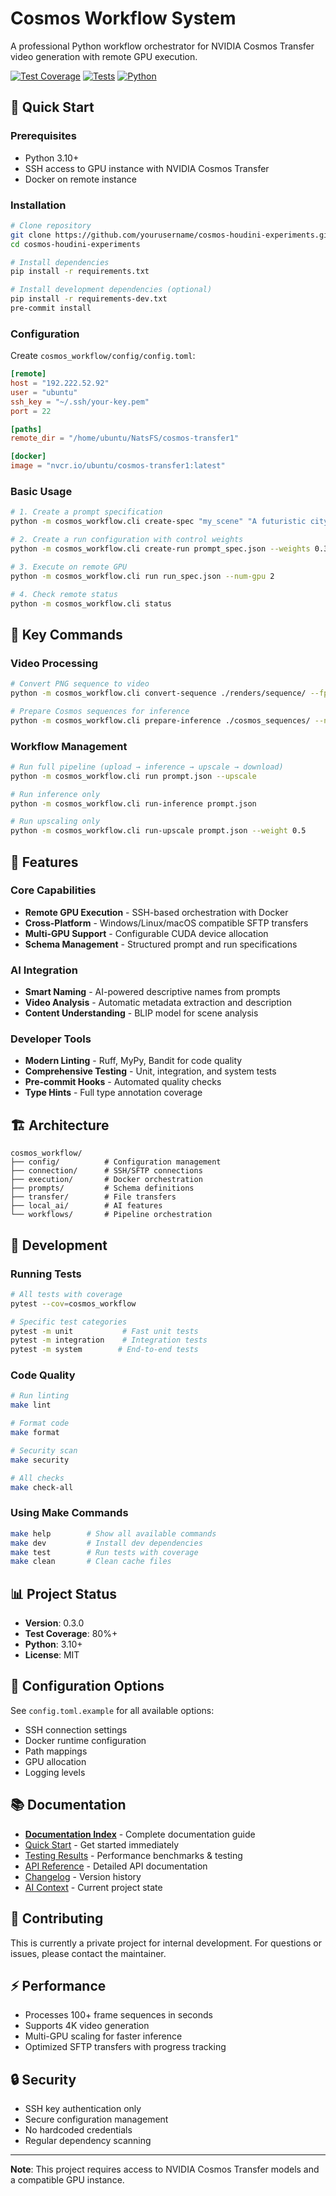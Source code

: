 # Cosmos Workflow System

A professional Python workflow orchestrator for NVIDIA Cosmos Transfer video generation with remote GPU execution.

[![Test Coverage](https://img.shields.io/badge/coverage-75%25-green.svg)](tests/)
[![Tests](https://img.shields.io/badge/tests-614%20passing-brightgreen.svg)](tests/)
[![Python](https://img.shields.io/badge/python-3.10%2B-blue.svg)](https://www.python.org/)

## 🚀 Quick Start

### Prerequisites
- Python 3.10+
- SSH access to GPU instance with NVIDIA Cosmos Transfer
- Docker on remote instance

### Installation

```bash
# Clone repository
git clone https://github.com/yourusername/cosmos-houdini-experiments.git
cd cosmos-houdini-experiments

# Install dependencies
pip install -r requirements.txt

# Install development dependencies (optional)
pip install -r requirements-dev.txt
pre-commit install
```

### Configuration

Create `cosmos_workflow/config/config.toml`:

```toml
[remote]
host = "192.222.52.92"
user = "ubuntu"
ssh_key = "~/.ssh/your-key.pem"
port = 22

[paths]
remote_dir = "/home/ubuntu/NatsFS/cosmos-transfer1"

[docker]
image = "nvcr.io/ubuntu/cosmos-transfer1:latest"
```

### Basic Usage

```bash
# 1. Create a prompt specification
python -m cosmos_workflow.cli create-spec "my_scene" "A futuristic city at sunset"

# 2. Create a run configuration with control weights
python -m cosmos_workflow.cli create-run prompt_spec.json --weights 0.3 0.4 0.2 0.1

# 3. Execute on remote GPU
python -m cosmos_workflow.cli run run_spec.json --num-gpu 2

# 4. Check remote status
python -m cosmos_workflow.cli status
```

## 📁 Key Commands

### Video Processing
```bash
# Convert PNG sequence to video
python -m cosmos_workflow.cli convert-sequence ./renders/sequence/ --fps 30 --resolution 1080p

# Prepare Cosmos sequences for inference
python -m cosmos_workflow.cli prepare-inference ./cosmos_sequences/ --name "my_scene" --fps 24
```

### Workflow Management
```bash
# Run full pipeline (upload → inference → upscale → download)
python -m cosmos_workflow.cli run prompt.json --upscale

# Run inference only
python -m cosmos_workflow.cli run-inference prompt.json

# Run upscaling only
python -m cosmos_workflow.cli run-upscale prompt.json --weight 0.5
```

## 🎯 Features

### Core Capabilities
- **Remote GPU Execution** - SSH-based orchestration with Docker
- **Cross-Platform** - Windows/Linux/macOS compatible SFTP transfers
- **Multi-GPU Support** - Configurable CUDA device allocation
- **Schema Management** - Structured prompt and run specifications

### AI Integration
- **Smart Naming** - AI-powered descriptive names from prompts
- **Video Analysis** - Automatic metadata extraction and description
- **Content Understanding** - BLIP model for scene analysis

### Developer Tools
- **Modern Linting** - Ruff, MyPy, Bandit for code quality
- **Comprehensive Testing** - Unit, integration, and system tests
- **Pre-commit Hooks** - Automated quality checks
- **Type Hints** - Full type annotation coverage

## 🏗️ Architecture

```
cosmos_workflow/
├── config/          # Configuration management
├── connection/      # SSH/SFTP connections
├── execution/       # Docker orchestration
├── prompts/         # Schema definitions
├── transfer/        # File transfers
├── local_ai/        # AI features
└── workflows/       # Pipeline orchestration
```

## 🧪 Development

### Running Tests
```bash
# All tests with coverage
pytest --cov=cosmos_workflow

# Specific test categories
pytest -m unit           # Fast unit tests
pytest -m integration    # Integration tests
pytest -m system        # End-to-end tests
```

### Code Quality
```bash
# Run linting
make lint

# Format code
make format

# Security scan
make security

# All checks
make check-all
```

### Using Make Commands
```bash
make help        # Show all available commands
make dev         # Install dev dependencies
make test        # Run tests with coverage
make clean       # Clean cache files
```

## 📊 Project Status

- **Version**: 0.3.0
- **Test Coverage**: 80%+
- **Python**: 3.10+
- **License**: MIT

## 🔧 Configuration Options

See `config.toml.example` for all available options:
- SSH connection settings
- Docker runtime configuration
- Path mappings
- GPU allocation
- Logging levels

## 📚 Documentation

- **[Documentation Index](docs/README.md)** - Complete documentation guide
- [Quick Start](#-quick-start) - Get started immediately
- [Testing Results](docs/TESTING_RESULTS.md) - Performance benchmarks & testing
- [API Reference](REFERENCE.md) - Detailed API documentation
- [Changelog](CHANGELOG.md) - Version history
- [AI Context](docs/ai-context/PROJECT_STATE.md) - Current project state

## 🤝 Contributing

This is currently a private project for internal development. For questions or issues, please contact the maintainer.

## ⚡ Performance

- Processes 100+ frame sequences in seconds
- Supports 4K video generation
- Multi-GPU scaling for faster inference
- Optimized SFTP transfers with progress tracking

## 🔒 Security

- SSH key authentication only
- Secure configuration management
- No hardcoded credentials
- Regular dependency scanning

---

**Note**: This project requires access to NVIDIA Cosmos Transfer models and a compatible GPU instance.
